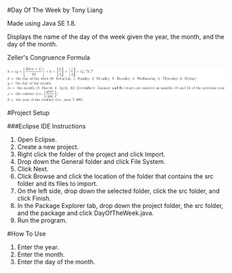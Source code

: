 #Day Of The Week by Tony Liang

Made using Java SE 1.8.

Displays the name of the day of the week given the year, the month, and the day of the month.

Zeller's Congruence Formula

![alt text][logo]

[logo]: https://github.com/tliang1/Java-Practice/raw/master/Practice/Intro-To-Java-8th-Ed-Daniel-Y.-Liang/Chapter-3/Chapter03P21/images/instructions/zellers_congruence_formula.png "Zeller's Congruence Formula"

#Project Setup

###Eclipse IDE Instructions
1. Open Eclipse.
2. Create a new project.
3. Right click the folder of the project and click Import.
4. Drop down the General folder and click File System.
5. Click Next.
6. Click Browse and click the location of the folder that contains the src folder and its files to import.
7. On the left side, drop down the selected folder, click the src folder, and click Finish.
8. In the Package Explorer tab, drop down the project folder, the src folder, and the package and click DayOfTheWeek.java.
9. Run the program.

#How To Use
1. Enter the year.
2. Enter the month.
3. Enter the day of the month.